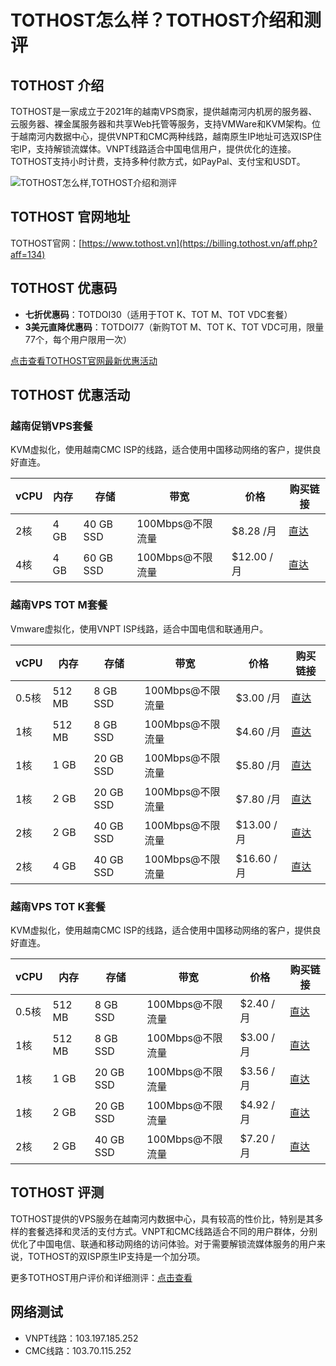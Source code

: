 # TOTHOST怎么样？TOTHOST介绍和测评

## TOTHOST 介绍
TOTHOST是一家成立于2021年的越南VPS商家，提供越南河内机房的服务器、云服务器、裸金属服务器和共享Web托管等服务，支持VMWare和KVM架构。位于越南河内数据中心，提供VNPT和CMC两种线路，越南原生IP地址可选双ISP住宅IP，支持解锁流媒体。VNPT线路适合中国电信用户，提供优化的连接。TOTHOST支持小时计费，支持多种付款方式，如PayPal、支付宝和USDT。

![TOTHOST怎么样,TOTHOST介绍和测评](https://github.com/user-attachments/assets/1f803345-5542-46e2-9687-23bce435d20a)

## TOTHOST 官网地址
TOTHOST官网：[https://www.tothost.vn](https://billing.tothost.vn/aff.php?aff=134)

## TOTHOST 优惠码
- **七折优惠码**：TOTDOI30（适用于TOT K、TOT M、TOT VDC套餐）
- **3美元直降优惠码**：TOTDOI77（新购TOT M、TOT K、TOT VDC可用，限量77个，每个用户限用一次）

[点击查看TOTHOST官网最新优惠活动](https://billing.tothost.vn/aff.php?aff=134)

## TOTHOST 优惠活动

### 越南促销VPS套餐

KVM虚拟化，使用越南CMC ISP的线路，适合使用中国移动网络的客户，提供良好直连。

| vCPU  | 内存  | 存储       | 带宽                | 价格         | 购买链接                                                                                                      |
|-------|-------|------------|---------------------|--------------|-------------------------------------------------------------------------------------------------------------|
| 2核   | 4 GB  | 40 GB SSD  | 100Mbps@不限流量    | $8.28 /月    | [直达](https://billing.tothost.vn/aff.php?aff=134&pid=238)                                                   |
| 4核   | 4 GB  | 60 GB SSD  | 100Mbps@不限流量    | $12.00 /月   | [直达](https://billing.tothost.vn/aff.php?aff=134&pid=239)                                                   |

### 越南VPS TOT M套餐

Vmware虚拟化，使用VNPT ISP线路，适合中国电信和联通用户。

| vCPU  | 内存  | 存储       | 带宽                | 价格         | 购买链接                                                                                                      |
|-------|-------|------------|---------------------|--------------|-------------------------------------------------------------------------------------------------------------|
| 0.5核 | 512 MB| 8 GB SSD   | 100Mbps@不限流量    | $3.00 /月    | [直达](https://billing.tothost.vn/aff.php?aff=134&pid=205)                                                   |
| 1核   | 512 MB| 8 GB SSD   | 100Mbps@不限流量    | $4.60 /月    | [直达](https://billing.tothost.vn/aff.php?aff=134&pid=207)                                                   |
| 1核   | 1 GB  | 20 GB SSD  | 100Mbps@不限流量    | $5.80 /月    | [直达](https://billing.tothost.vn/aff.php?aff=134&pid=193)                                                   |
| 1核   | 2 GB  | 20 GB SSD  | 100Mbps@不限流量    | $7.80 /月    | [直达](https://billing.tothost.vn/aff.php?aff=134&pid=199)                                                   |
| 2核   | 2 GB  | 40 GB SSD  | 100Mbps@不限流量    | $13.00 /月   | [直达](https://billing.tothost.vn/aff.php?aff=134&pid=194)                                                   |
| 2核   | 4 GB  | 40 GB SSD  | 100Mbps@不限流量    | $16.60 /月   | [直达](https://billing.tothost.vn/aff.php?aff=134&pid=200)                                                   |

### 越南VPS TOT K套餐

KVM虚拟化，使用越南CMC ISP的线路，适合使用中国移动网络的客户，提供良好直连。

| vCPU  | 内存  | 存储       | 带宽                | 价格         | 购买链接                                                                                                      |
|-------|-------|------------|---------------------|--------------|-------------------------------------------------------------------------------------------------------------|
| 0.5核 | 512 MB| 8 GB SSD   | 100Mbps@不限流量    | $2.40 /月    | [直达](https://billing.tothost.vn/aff.php?aff=134&pid=212)                                                   |
| 1核   | 512 MB| 8 GB SSD   | 100Mbps@不限流量    | $3.00 /月    | [直达](https://billing.tothost.vn/aff.php?aff=134&pid=213)                                                   |
| 1核   | 1 GB  | 20 GB SSD  | 100Mbps@不限流量    | $3.56 /月    | [直达](https://billing.tothost.vn/aff.php?aff=134&pid=211)                                                   |
| 1核   | 2 GB  | 20 GB SSD  | 100Mbps@不限流量    | $4.92 /月    | [直达](https://billing.tothost.vn/aff.php?aff=134&pid=210)                                                   |
| 2核   | 2 GB  | 40 GB SSD  | 100Mbps@不限流量    | $7.20 /月    | [直达](https://billing.tothost.vn/aff.php?aff=134&pid=221)                                                   |

## TOTHOST 评测
TOTHOST提供的VPS服务在越南河内数据中心，具有较高的性价比，特别是其多样的套餐选择和灵活的支付方式。VNPT和CMC线路适合不同的用户群体，分别优化了中国电信、联通和移动网络的访问体验。对于需要解锁流媒体服务的用户来说，TOTHOST的双ISP原生IP支持是一个加分项。

更多TOTHOST用户评价和详细测评：[点击查看](https://billing.tothost.vn/aff.php?aff=134)

## 网络测试
- VNPT线路：103.197.185.252
- CMC线路：103.70.115.252
